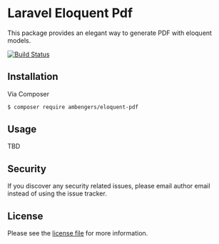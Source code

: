 # Laravel Eloquent Pdf
This package provides an elegant way to generate PDF with eloquent models.

[![Build Status](https://travis-ci.org/ambengers/eloquent-pdf.svg?branch=master)](https://travis-ci.org/ambengers/eloquent-pdf)

## Installation

Via Composer

``` bash
$ composer require ambengers/eloquent-pdf
```

## Usage

TBD

## Security

If you discover any security related issues, please email author email instead of using the issue tracker.

## License

Please see the [license file](license.md) for more information.
